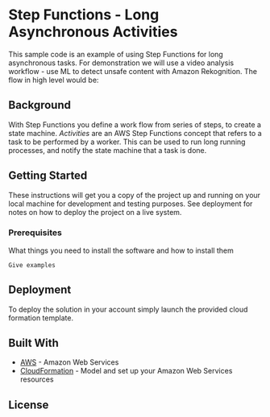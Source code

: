 # Step Functions - Long Asynchronous Activities

This sample code is an example of using Step Functions for long asynchronous tasks. For demonstration we will use a video analysis workflow - use ML to detect unsafe content with Amazon Rekognition.
The flow in high level would be:  

## Background

With Step Functions you define a work flow from series of steps, to create a state machine. *Activities* are an AWS Step Functions concept that refers to a task to be performed by a worker. This can be used to run long running processes, and notify the state machine that a task is done.

## Getting Started

These instructions will get you a copy of the project up and running on your local machine for development and testing purposes. See deployment for notes on how to deploy the project on a live system.

### Prerequisites

What things you need to install the software and how to install them

```
Give examples
```


## Deployment

To deploy the solution in your account simply launch the provided cloud formation template.

## Built With


* [AWS](https://aws.amazon.com/) - Amazon Web Services
* [CloudFormation](https://aws.amazon.com/cloudformation/) - Model and set up your Amazon Web Services resources


## License


